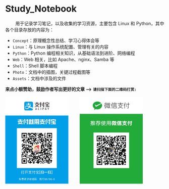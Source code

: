 # Study_Notebook

&ensp;&ensp;&ensp;&ensp; 用于记录学习笔记，以及收集的学习资源，主要包含 Linux 和 Python，其中各个目录存放的内容为：

* `Concept`：原理概念性总结、学习心得体会等
* `Linux`：与 Linux 操作系统配置、管理有关的内容
* `Python`：Python 编程相关知识，从基础语法到进阶、网络编程
* `Web`：Web 相关，比如 Apache、nginx、Samba 等
* `Shell`：Shell 脚本编程
* `Photo`：文档中的插图，关键过程截图等
* `Assets`：文档中涉及的文件

__来点小额赞助，鼓励作者写出更好的文章 -->__ **`请扫描下面的二维码打赏:`**  

<img alt="支付宝收款码" src="https://github.com/colinlee19860724/Study_Notebook/raw/master/Photo/colinlee_zhifubao.JPG" width="200" align=bottom /> &emsp;&emsp; <img alt="微信支付收款码" src="https://github.com/colinlee19860724/Study_Notebook/raw/master/Photo/colinlee_weixin.JPG" width="200" align=bottom />